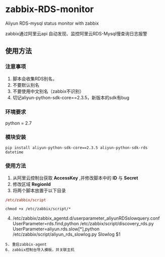 # zabbix-RDS-monitor
Aliyun RDS-mysql status monitor with zabbix   
   
zabbix通过阿里云api 自动发现、监控阿里云RDS-Mysql慢查询日志报警     
## 使用方法
### 注意事项
1. 脚本会收集RDS别名，
2. 不要默认别名
3. 不要使用中文别名（zabbix不识别）
4. 切记aliyun-python-sdk-core==2.3.5，新版本的sdk有bug
### 环境要求
python = 2.7
### 模块安装
```shell
pip install aliyun-python-sdk-core==2.3.5 aliyun-python-sdk-rds datetime
```
### 使用方法
1. 从阿里云控制台获取 **AccessKey** ,并修改脚本中的 **ID** 与 **Secret**
2. 修改区域 **RegionId**
3. 将两个脚本放置于以下目录
```conf
/etc/zabbix/script
```
```shell
chmod +x /etc/zabbix/script/*
```
4. /etc/zabbix/zabbix_agentd.d/userparameter_aliyunRDSslowquery.conf
UserParameter=rds.find,python /etc/zabbix/script/discovery_rds.py
UserParameter=aliyun.rds.slow[*],python /etc/zabbix/script/aliyun_rds_slowlog.py Slowlog $1
```
5. 重启zabbix-agent
6. zabbix控制台导入模板，并关联主机
